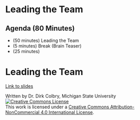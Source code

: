 # Leading the Team


## Agenda (80 Minutes)

- (50 minutes) Leading the Team
- (5 minutes) Break (Brain Teaser)
- (25 minutes) 



# Leading the Team

[Link to slides](https://docs.google.com/presentation/d/1JqNDiq_GB0Fc0oDJikv4nN0AgnQC1U1DuhDRRmfTMvA/edit?usp=sharing)


Written by Dr. Dirk Colbry, Michigan State University
<a rel="license" href="http://creativecommons.org/licenses/by-nc/4.0/"><img alt="Creative Commons License" style="border-width:0" src="https://i.creativecommons.org/l/by-nc/4.0/88x31.png" /></a><br />This work is licensed under a <a rel="license" href="http://creativecommons.org/licenses/by-nc/4.0/">Creative Commons Attribution-NonCommercial 4.0 International License</a>.
